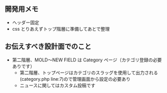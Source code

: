 ## 開発用メモ

- ヘッダー固定
- css とりあえずトップ階層に準備してあとで整理

## お伝えすべき設計面でのこと

- 第二階層、MOLD〜NEW FIELD は Category ページ（カテゴリ登録の必要ありです）
  - 第二階層、トップページはカテゴリのスラッグを使用して出力される(category.php line:7)ので管理画面から設定の必要あり
  - ニュースに関してはカスタム投稿です
